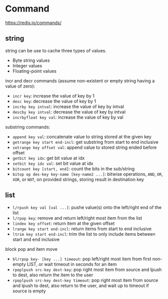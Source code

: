 # Command

https://redis.io/commands/

## string
string can be use to cache three types of values.
- Byte string values
- Integer values
- Floating-point values

incr and decr commands (assume non-existent or empty string having a value of zero):
- `incr key`: increase the value of key by 1
- `desc key`: decrease the value of key by 1
- `incrby key intval`: increase the value of key by intval
- `descby key intval`: decrease the value of key by intval
- `incrbyfloat key val`: increase the value of key by val

substring commands:
- `append key val`: concatenate value to string stored at the given key
- `getrange key start end-incl`: get substring from start to end inclusive
- `setrange key offset val`: append value to stored string ended before offset
- `getbit key idx`: get bit value at idx
- `setbit key idx val`: set bit value at idx
- `bitcount key [start, end]`: count the bits in the sub/string
- `bitop op des-key key-name [key-name2 ...]`: bitwise operations, `AND`, `OR`, `XOR`, or `NOT`, on provided strings, storing result in destination key

## list
- `l/rpush key val [val ...]`: pushe  value(s) onto the left/right end of the list
- `l/rpop key`: remove and return left/right most item from the list
- `lindex key offset`: return item at the given offset
- `lrange key start end-incl`: return items from start to end inclusive
- `ltrim key start end-incl`: trim the list to only include items between start and end inclusive

block pop and item move
- `bl/rpop key- [key ...] timeout`: pop left/right most item from first non-empty LIST, or wait timeout in seconds for an item
- `rpoplpush src-key dest-key`: pop right most item from source and lpush to dest, also return the item to the user
- `rpoplpush src-key dest-key timeout`: pop right most item from source and lpush to dest, also return to the user, and wait up to timeout if source is empty
